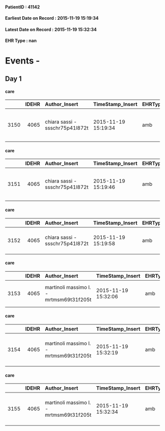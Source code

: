 
#### PatientID : 41142
#### Earliest Date on Record : 2015-11-19 15:19:34
#### Latest Date on Record : 2015-11-19 15:32:34
#### EHR Type : nan

# Events - 

## Day 1

#### care
|      |   IDEHR | Author_Insert                   | TimeStamp_Insert    | EHRType   |   PatientID |   IDGESTIONE_AUSILI |   opt_annulla_consegna | ds_note_x                         | dt_Ric_consegna     | opt_ausilio                                     |
|-----:|--------:|:--------------------------------|:--------------------|:----------|------------:|--------------------:|-----------------------:|:----------------------------------|:--------------------|:------------------------------------------------|
| 3150 |    4065 | chiara sassi - ssschr75p41l872t | 2015-11-19 15:19:34 | amb       |       41142 |                2999 |                      0 | x delivery contact his son victor | 2015-11-19 00:00:00 | electronic articulated bed with side rails # 14 |

#### care
|      |   IDEHR | Author_Insert                   | TimeStamp_Insert    | EHRType   |   PatientID |   IDGESTIONE_AUSILI |   opt_annulla_consegna | ds_note_x                         | dt_Ric_consegna     | opt_ausilio                             |
|-----:|--------:|:--------------------------------|:--------------------|:----------|------------:|--------------------:|-----------------------:|:----------------------------------|:--------------------|:----------------------------------------|
| 3151 |    4065 | chiara sassi - ssschr75p41l872t | 2015-11-19 15:19:46 | amb       |       41142 |                3000 |                      0 | x delivery contact his son victor | 2015-11-19 00:00:00 | antid air mattress with compressor # 16 |

#### care
|      |   IDEHR | Author_Insert                   | TimeStamp_Insert    | EHRType   |   PatientID |   IDGESTIONE_AUSILI |   opt_annulla_consegna | ds_note_x                         | dt_Ric_consegna     | opt_ausilio                         |
|-----:|--------:|:--------------------------------|:--------------------|:----------|------------:|--------------------:|-----------------------:|:----------------------------------|:--------------------|:------------------------------------|
| 3152 |    4065 | chiara sassi - ssschr75p41l872t | 2015-11-19 15:19:58 | amb       |       41142 |                3001 |                      0 | x delivery contact his son victor | 2015-11-19 00:00:00 | handles for getting out of bed # 15 |

#### care
|      |   IDEHR | Author_Insert                           | TimeStamp_Insert    | EHRType   |   PatientID |   IDGESTIONE_AUSILI |   ds_ncons |   opt_annulla_consegna | ds_note_x                         | dt_Ric_consegna     | dt_ric_cons_forn    | opt_ausilio                         |
|-----:|--------:|:----------------------------------------|:--------------------|:----------|------------:|--------------------:|-----------:|-----------------------:|:----------------------------------|:--------------------|:--------------------|:------------------------------------|
| 3153 |    4065 | martinoli massimo l. - mrtmsm69t31f205t | 2015-11-19 15:32:06 | amb       |       41142 |                3002 |      26542 |                      0 | x delivery contact his son victor | 2015-11-19 00:00:00 | 2015-11-19 00:00:00 | handles for getting out of bed # 15 |

#### care
|      |   IDEHR | Author_Insert                           | TimeStamp_Insert    | EHRType   |   PatientID |   IDGESTIONE_AUSILI |   ds_ncons |   opt_annulla_consegna | ds_note_x                         | dt_Ric_consegna     | dt_ric_cons_forn    | opt_ausilio                             |
|-----:|--------:|:----------------------------------------|:--------------------|:----------|------------:|--------------------:|-----------:|-----------------------:|:----------------------------------|:--------------------|:--------------------|:----------------------------------------|
| 3154 |    4065 | martinoli massimo l. - mrtmsm69t31f205t | 2015-11-19 15:32:19 | amb       |       41142 |                3003 |      26542 |                      0 | x delivery contact his son victor | 2015-11-19 00:00:00 | 2015-11-19 00:00:00 | antid air mattress with compressor # 16 |

#### care
|      |   IDEHR | Author_Insert                           | TimeStamp_Insert    | EHRType   |   PatientID |   IDGESTIONE_AUSILI |   ds_ncons |   opt_annulla_consegna | ds_note_x                         | dt_Ric_consegna     | dt_ric_cons_forn    | opt_ausilio                                     |
|-----:|--------:|:----------------------------------------|:--------------------|:----------|------------:|--------------------:|-----------:|-----------------------:|:----------------------------------|:--------------------|:--------------------|:------------------------------------------------|
| 3155 |    4065 | martinoli massimo l. - mrtmsm69t31f205t | 2015-11-19 15:32:34 | amb       |       41142 |                3004 |      26542 |                      0 | x delivery contact his son victor | 2015-11-19 00:00:00 | 2015-11-19 00:00:00 | electronic articulated bed with side rails # 14 |


